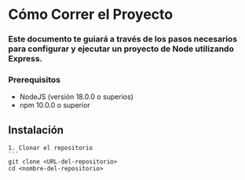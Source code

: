 # Cómo Correr el Proyecto

### Este documento te guiará a través de los pasos necesarios para configurar y ejecutar un proyecto de Node utilizando Express.
### Prerequisitos
- NodeJS (versión 18.0.0 o superios)
- npm 10.0.0 o superior

## Instalación
    1. Clonar el repositorio
    ``` 
    git clone <URL-del-repositorio>
    cd <nombre-del-repositorio>

## 